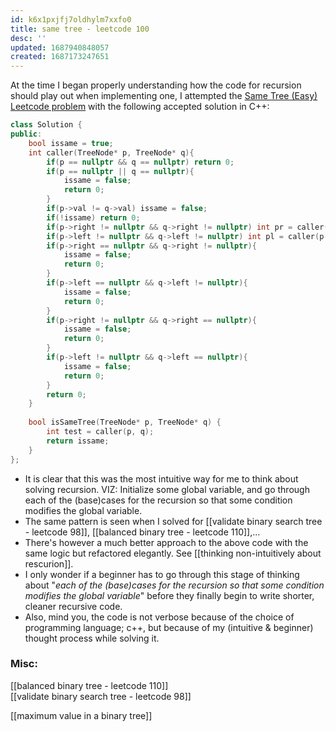 ```yaml
---
id: k6x1pxjfj7oldhylm7xxfo0
title: same tree - leetcode 100
desc: ''
updated: 1687940848057
created: 1687173247651
---
```


At the time I began properly understanding how the code for recursion should play out when implementing one, I attempted the [Same Tree (Easy) Leetcode problem](https://leetcode.com/problems/same-tree/) with the following accepted solution in C++:

```cpp
class Solution {
public:
    bool issame = true;
    int caller(TreeNode* p, TreeNode* q){
        if(p == nullptr && q == nullptr) return 0;
        if(p == nullptr || q == nullptr){
            issame = false;
            return 0;
        }
        if(p->val != q->val) issame = false;
        if(!issame) return 0;
        if(p->right != nullptr && q->right != nullptr) int pr = caller(p->right, q->right);
        if(p->left != nullptr && q->left != nullptr) int pl = caller(p->left, q->left);
        if(p->right == nullptr && q->right != nullptr){
            issame = false;
            return 0;
        }
        if(p->left == nullptr && q->left != nullptr){
            issame = false;
            return 0;
        }
        if(p->right != nullptr && q->right == nullptr){
            issame = false;
            return 0;
        }
        if(p->left != nullptr && q->left == nullptr){
            issame = false;
            return 0;
        }
        return 0;
    }
    
    bool isSameTree(TreeNode* p, TreeNode* q) {
        int test = caller(p, q);
        return issame;
    }
};
```

- It is clear that this was the most intuitive way for me to think about solving recursion. VIZ: Initialize some global variable, and go through each of the (base)cases for the recursion so that some condition modifies the global variable.
- The same pattern is seen when I solved for [[validate binary search tree - leetcode 98]], [[balanced binary tree - leetcode 110]],...
- There's however a much better approach to the above code with the same logic but refactored elegantly. See [[thinking non-intuitively about rescurion]].
- I only wonder if a beginner has to go through this stage of thinking about "_each of the (base)cases for the recursion so that some condition modifies the global variable_" before they finally begin to write shorter, cleaner recursive code.
- Also, mind you, the code is not verbose because of the choice of programming language; c++, but because of my (intuitive & beginner) thought process while solving it.

### Misc:
[[balanced binary tree - leetcode 110]]  
[[validate binary search tree - leetcode 98]]  

[[maximum value in a binary tree]]
